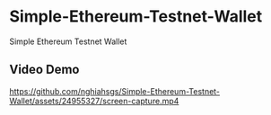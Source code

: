# Simple-Ethereum-Testnet-Wallet
Simple Ethereum Testnet Wallet

## Video Demo

https://github.com/nghiahsgs/Simple-Ethereum-Testnet-Wallet/assets/24955327/screen-capture.mp4


